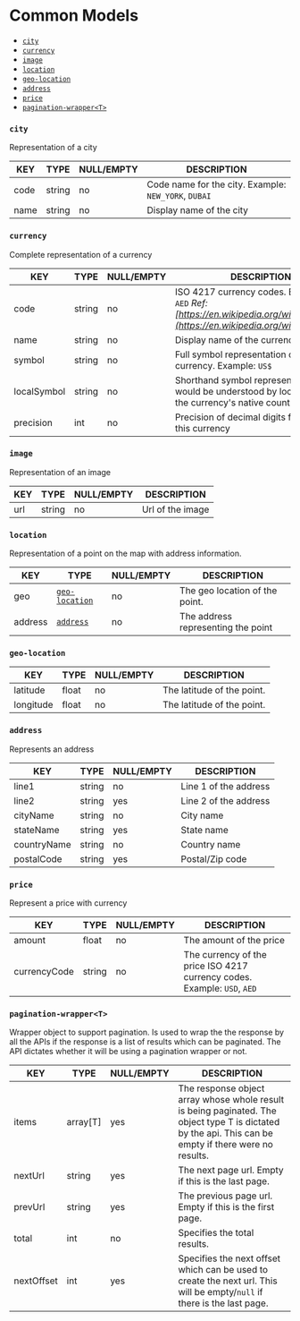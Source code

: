 # Common Models

* [`city`](#city)
* [`currency`](#currency)
* [`image`](#image)
* [`location`](#location)
* [`geo-location`](#geo-location)
* [`address`](#address)
* [`price`](#price)
* [`pagination-wrapper<T>`](#pagination-wrapper)

### `city`

Representation of a city

KEY | TYPE | NULL/EMPTY | DESCRIPTION
--- | --- | --- | ---
code | string | no | Code name for the city. Example: `NEW_YORK`, `DUBAI`
name | string | no | Display name of the city

### `currency`

Complete representation of a currency

KEY | TYPE | NULL/EMPTY | DESCRIPTION
--- | --- | --- | ---
code | string | no | ISO 4217 currency codes. Example: `USD`, `AED` *Ref: [https://en.wikipedia.org/wiki/ISO_4217](https://en.wikipedia.org/wiki/ISO_4217)*
name | string | no | Display name of the currency
symbol | string | no | Full symbol representation of the currency. Example: `US$`
localSymbol | string | no | Shorthand symbol representation that would be understood by local people in the currency's native country. Example `$`
precision | int | no | Precision of decimal digits for values in this currency

### `image`

Representation of an image

KEY | TYPE | NULL/EMPTY | DESCRIPTION
--- | --- | --- | ---
url | string | no | Url of the image

### `location`

Representation of a point on the map with address information.

KEY | TYPE | NULL/EMPTY | DESCRIPTION
--- | --- | --- | ---
geo | [`geo-location`](#geo-location) | no | The geo location of the point.
address | [`address`](#address) | no | The address representing the point

### `geo-location`

KEY | TYPE | NULL/EMPTY | DESCRIPTION
--- | --- | --- | ---
latitude | float | no | The latitude of the point.
longitude | float | no | The latitude of the point.

### `address`

Represents an address

KEY | TYPE | NULL/EMPTY | DESCRIPTION
--- | --- | --- | ---
line1 | string | no | Line 1 of the address
line2 | string | yes | Line 2 of the address
cityName | string | no | City name
stateName | string | yes | State name
countryName | string | no | Country name
postalCode | string | yes | Postal/Zip code

### `price`

Represent a price with currency

KEY | TYPE | NULL/EMPTY | DESCRIPTION
--- | --- | --- | ---
amount | float | no | The amount of the price
currencyCode | string | no | The currency of the price ISO 4217 currency codes. Example: `USD`, `AED`

### <a name="pagination-wrapper"></a>`pagination-wrapper<T>`

Wrapper object to support pagination. Is used to wrap the the response by all the APIs if the response is a list of results which can be paginated. The API dictates whether it will be using a pagination wrapper or not.

KEY | TYPE | NULL/EMPTY | DESCRIPTION
--- | --- | --- | ---
items | array[T] | yes | The response object array whose whole result is being paginated. The object type T is dictated by the api. This can be empty if there were no results.
nextUrl | string | yes | The next page url. Empty if this is the last page.
prevUrl | string | yes | The previous page url. Empty if this is the first page.
total | int | no | Specifies the total results.
nextOffset | int | yes | Specifies the next offset which can be used to create the next url. This will be empty/`null` if there is the last page.
